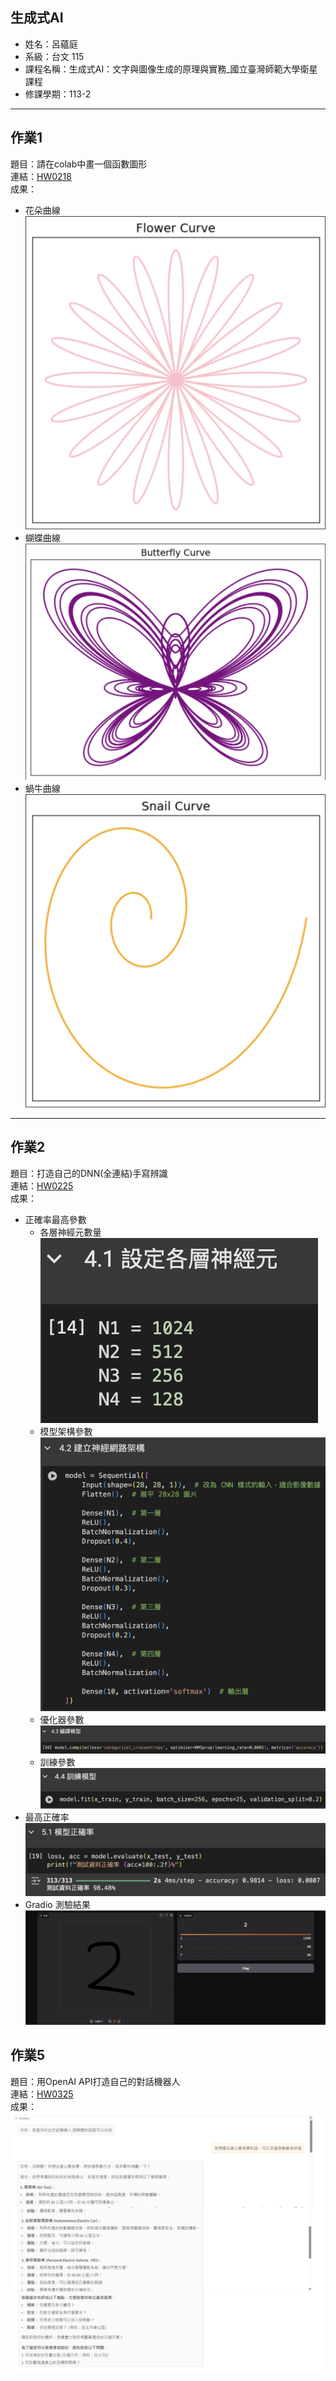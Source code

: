 ## 生成式AI

- 姓名：呂蘊庭
- 系級：台文 115
- 課程名稱：生成式AI：文字與圖像生成的原理與實務_國立臺灣師範大學衛星課程
- 修課學期：113-2

---

## 作業1

題目：請在colab中畫一個函數圖形  
連結：[HW0218](https://colab.research.google.com/drive/1GNufXxE6datiQG8c7cXO94wCRrzE9Gnc?usp=sharing)  
成果：
- 花朵曲線
  ![圖片](img/flower.png)
- 蝴蝶曲線
  ![圖片](img/butterfly.png)
- 蝸牛曲線
  ![圖片](img/snail.png)

---

## 作業2

題目：打造自己的DNN(全連結)手寫辨識  
連結：[HW0225](https://colab.research.google.com/drive/1bmygobc7ZrTe5mzy_PFHe3wGTAN68CVH?usp=sharing)  
成果：
- 正確率最高參數
  - 各層神經元數量  
    ![圖片](img/neuron.png)
  - 模型架構參數  
    ![圖片](img/model.png)
  - 優化器參數  
    ![圖片](img/booster.png)
  - 訓練參數  
    ![圖片](img/train.png)
- 最高正確率
  ![圖片](img/accuracy.png)
- Gradio 測驗結果
  ![圖片](img/gradio.png)

## 作業5

題目：用OpenAI API打造自己的對話機器人  
連結：[HW0325](https://colab.research.google.com/drive/1d9yakVUE3dZqUHa8i-Kt3eF7t1sf183_?usp=sharing)  
成果：![圖片](img/response.png)
